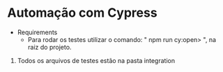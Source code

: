 # Automação com Cypress


* Requirements
    * Para rodar os testes utilizar o comando: " npm run cy:open> ", na raiz do projeto.


1. Todos os arquivos de testes estão na pasta integration
